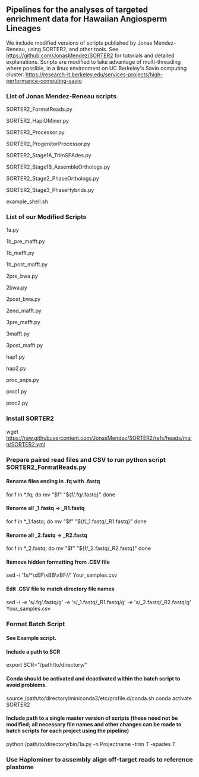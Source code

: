 ## Pipelines for the analyses of targeted enrichment data for Hawaiian Angiosperm Lineages

We include modified versions of scripts published by Jonas Mendez-Reneau, using SORTER2, and other tools.
See https://github.com/JonasMendez/SORTER2 for tutorials and detailed explanations. Scripts are modified to take advantage of multi-threading where possible, in a linux environment on UC Berkeley's Savio computing cluster. https://research-it.berkeley.edu/services-projects/high-performance-computing-savio

### List of Jonas Mendez-Reneau scripts

SORTER2_FormatReads.py

SORTER2_HaplOMiner.py

SORTER2_Processor.py

SORTER2_ProgenitorProcessor.py

SORTER2_Stage1A_TrimSPAdes.py

SORTER2_Stage1B_AssembleOrthologs.py

SORTER2_Stage2_PhaseOrthologs.py

SORTER2_Stage3_PhaseHybrids.py

example_shell.sh

### List of our Modified Scripts

1a.py

1b_pre_mafft.py 

1b_mafft.py  

1b_post_mafft.py  

2pre_bwa.py   

2bwa.py

2post_bwa.py

2end_mafft.py

3pre_mafft.py

3mafft.py

3post_mafft.py


hap1.py

hap2.py


proc_snps.py

proc1.py

proc2.py


### Install SORTER2
wget https://raw.githubusercontent.com/JonasMendez/SORTER2/refs/heads/main/SORTER2.yml


### Prepare paired read files and CSV to run python script SORTER2_FormatReads.py

#### Rename files ending in .fq with .fastq 
for f in *.fq; do
    mv "$f" "${f/.fq/.fastq}"
done

#### Rename all _1.fastq → _R1.fastq
for f in *_1.fastq; do
    mv "$f" "${f/_1.fastq/_R1.fastq}"
done

#### Rename all _2.fastq → _R2.fastq
for f in *_2.fastq; do
    mv "$f" "${f/_2.fastq/_R2.fastq}"
done

#### Remove hidden formatting from .CSV file
sed -i '1s/^\xEF\xBB\xBF//' Your_samples.csv

#### Edit .CSV file to match directory file names
sed -i -e 's/.fq/.fastq/g' -e 's/_1.fastq/_R1.fastq/g' -e 's/_2.fastq/_R2.fastq/g' Your_samples.csv


### Format Batch Script
#### See Example script. 

#### Include a path to SCR
export SCR="/path/to/directory/"

#### Conda should be activated and deactivated within the batch script to avoid problems. 
source /path/to/directory/miniconda3/etc/profile.d/conda.sh
conda activate SORTER2

#### Include path to a single master version of scripts (these need not be modified; all necessary file names and other changes can be made to batch scripts for each project using the pipeline)
python /path/to/directory/bin/1a.py -n Projectname -trim T -spades T

### Use Haplominer to assembly align off-target reads to reference plastome


 
















  



       
 


